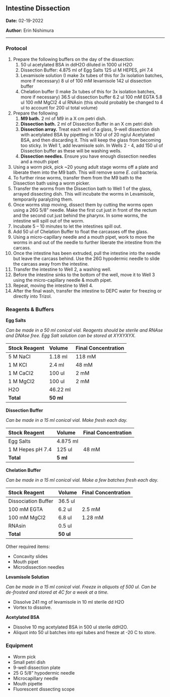 ## Intestine Dissection

**Date:** 02-19-2022

**Author:** Erin Nishimura

--- 

### Protocol
1. Prepare the following buffers on the day of the dissection:
   1. 50 ul acetylated BSA in ddH2O diluted in 1000 ul H2O
   1. Dissection Buffer: 
      4.875 ml of Egg Salts
      125 ul M HEPES, pH 7.4
   1. Levamisole solution (I make 3x tubes of this for 3x isolation batches, more if necessary)
      8 ul of 100 mM levamisole
      142 ul dissection buffer
   1. Chelation buffer (I make 3x tubes of this for 3x isolation batches, more if necessary)
      36.5 ul dissection buffer
      6.2 ul 100 mM EGTA
      5.8 ul 100 mM MgCl2
      4 ul RNAsin (this should probably be changed to 4 ul to account for 200 ul total volume)
2. Prepare the following
   1. **M9 bath.** 2 ml of M9 in a X cm petri dish.
   1. **Dissection bath.** 2 ml of Dissection Buffer in an X cm petri dish
   1. **Dissection array.** Treat each well of a glass, 9-well dissection dish with acetylated BSA by pipetting in 100 ul of 20 ng/ul Acetylated BSA, and then discarding it. This will keep the glass from becoming too sticky. In Well 1, add levamisole soln. In Wells 2 - 4, add 150 ul of Dissection buffer as these will be washing wells.
   1. **Dissection needles.** Ensure you have enough dissection needles and a mouth pipet
3. Using a worm pick, pick ~20 young adult stage worms off a plate and liberate them into the M9 bath. This will remove some *E. coli* bacteria.
4. To further rinse worms, transfer them from the M9 bath to the Dissection bath using a worm picker.
5. Transfer the worms from the Dissection bath to Well 1 of the glass, arrayed dissecting dish. This will incubate the worms in Levamisole, temporarily paralyzing them.
6. Once worms stop moving, dissect them by cutting the worms open using a 26G 5/8” needle. Make the first cut just in front of the rectum and the second cut just behind the pharynx. In some worms, the intestine will spill out of the worm.
7. Incubate 5 – 10 minutes to let the intestines spill out.
8. Add 50 ul of Chelation Buffer to float the carcasses off the glass.
9. Using a micro-capillary needle and a mouth pipet, work to move the worms in and out of the needle to further liberate the intestine from the carcass.
10. Once the intestine has been extruded, pull the intestine into the needle but leave the carcass behind. Use the 26G hypodermic needle to slide the carcass away from the intestine.
11. Transfer the intestine to Well 2, a washing well. 
12. Before the intestine sinks to the bottom of the well, move it to Well 3 using the micro-capillary needle & mouth pipet.
13. Repeat, moving the intestine to Well 4.
14. After the final wash, transfer the intestine to DEPC water for freezing or directly into Trizol.


### Reagents & Buffers

**Egg Salts**

*Can be made in a 50 ml conical vial. Reagents should be sterile and RNAse and DNAse free. Egg Salt solution can be stored at XYXYXYX.*


|**Stock Reagent**|**Volume**|**Final Concentration**|
| :- | :- | :- |
|5 M NaCl|1\.18 ml|118 mM|
|1 M KCl|2\.4 ml|48 mM|
|1 M CaCl2|100 ul|2 mM|
|1 M MgCl2|100 ul|2 mM|
|H2O|46\.22 ml||
|**Total**|**50 ml**||


**Dissection Buffer**

*Can be made in a 15 ml conical vial. Make fresh each day.*


|**Stock Reagent**|**Volume**|**Final Concentration**|
| :- | :- | :- |
|Egg Salts|4\.875 ml||
|1 M Hepes pH 7.4|125 ul|48 mM|
|**Total**|**5 ml** ||


**Chelation Buffer**

*Can be made in a 15 ml conical vial. Make a few batches fresh each day.*

|**Stock Reagent**|**Volume**|**Final Concentration**|
| :- | :- | :- |
|Dissociation Buffer|36\.5 ul||
|100 mM EGTA|6\.2 ul|2\.5 mM|
|100 mM MgCl2|6\.8 ul|1\.28 mM|
|RNAsin|0\.5 ul ||
|**Total**|**50 ul**||

Other required items:
- Concavity slides
- Mouth pipet
- Microdissection needles

**Levamisole Solution**

*Can be made in a 15 ml conical vial. Freeze in aliquots of 500 ul. Can be de-frosted and stored at 4C for a week at a time.*

- Dissolve 241 mg of levamisole in 10 ml sterile dd H2O
- Vortex to dissolve. 


**Acetylated BSA**
- Dissolve 10 mg acetylated BSA in 500 ul sterile ddH2O.
- Aliquot into 50 ul batches into epi tubes and freeze at -20 C to store.


### Equipment
- Worm pick
- Small petri dish
- 9-well dissection plate
- 25 G 5/8” hypodermic needle
- Microcapillary needle
- Mouth pipette
- Fluorescent dissecting scope
